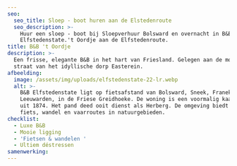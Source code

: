 ```yaml
---
seo:
  seo_title: Sloep - boot huren aan de Elstedenroute
  seo_description: >-
    Huur een sloep - boot bij Sloepverhuur Bolsward en overnacht in B&B
    Elfstedenstate.'t Oordje aan de Elfstedenroute.
title: B&B 't Oordje
description: >-
  Een frisse, elegante B&B in het hart van Friesland. Gelegen aan de mooiste
  straat van het idyllische dorp Easterein. 
afbeelding:
  image: /assets/img/uploads/elfstedenstate-22-lr.webp
  alt: >-
    B&B Elfstedenstate ligt op fietsafstand van Bolsward, Sneek, Franeker en
    Leeuwarden, in de Friese Greidhoeke. De woning is een voormalig kaaspakhuis
    uit 1874. Het pand deed ooit dienst als Herberg. De omgeving biedt prachtige
    fiets, wandel en vaarroutes in natuurgebieden. 
checklist:
  - Luxe B&B
  - Mooie ligging
  - 'Fietsen & wandelen '
  - Ultiem déstressen
samenwerking:
---
```

